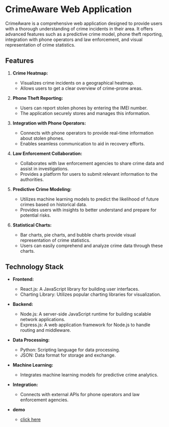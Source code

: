 # CrimeAware Web Application

CrimeAware is a comprehensive web application designed to provide users with a thorough understanding of crime incidents in their area. It offers advanced features such as a predictive crime model, phone theft reporting, integration with phone operators and law enforcement, and visual representation of crime statistics.

## Features

1. **Crime Heatmap:**
   - Visualizes crime incidents on a geographical heatmap.
   - Allows users to get a clear overview of crime-prone areas.

2. **Phone Theft Reporting:**
   - Users can report stolen phones by entering the IMEI number.
   - The application securely stores and manages this information.

3. **Integration with Phone Operators:**
   - Connects with phone operators to provide real-time information about stolen phones.
   - Enables seamless communication to aid in recovery efforts.

4. **Law Enforcement Collaboration:**
   - Collaborates with law enforcement agencies to share crime data and assist in investigations.
   - Provides a platform for users to submit relevant information to the authorities.

5. **Predictive Crime Modeling:**
   - Utilizes machine learning models to predict the likelihood of future crimes based on historical data.
   - Provides users with insights to better understand and prepare for potential risks.

6. **Statistical Charts:**
   - Bar charts, pie charts, and bubble charts provide visual representation of crime statistics.
   - Users can easily comprehend and analyze crime data through these charts.

## Technology Stack

- **Frontend:**
  - React.js: A JavaScript library for building user interfaces.
  - Charting Library: Utilizes popular charting libraries for visualization.

- **Backend:**
  - Node.js: A server-side JavaScript runtime for building scalable network applications.
  - Express.js: A web application framework for Node.js to handle routing and middleware.

- **Data Processing:**
  - Python: Scripting language for data processing.
  - JSON: Data format for storage and exchange.

- **Machine Learning:**
  - Integrates machine learning models for predictive crime analytics.

- **Integration:**
  - Connects with external APIs for phone operators and law enforcement agencies.
- **demo**
   - [click here ]([https://link-url-here.org](https://drive.google.com/drive/folders/1M3xRiBNAIbj52VEx_IC9riZy8Od9VEKp)https://drive.google.com/drive/folders/1M3xRiBNAIbj52VEx_IC9riZy8Od9VEKp)
